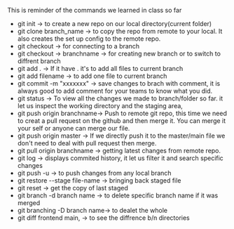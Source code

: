 This is reminder of the commands we learned in class so far
* git init -> to create a new repo on our local directory(current folder)
* git clone branch_name -> to copy the repo from remote to your local. It also creates the set up config to the remote repo.
* git checkout -> for connecting to a branch
* git checkout -> branchname -> for creating new branch or to switch to diffrent branch
* git add . -> If it have . it's to add all files to current branch
* git add filename -> to add one file to current branch
* git commit -m "xxxxxxx" -> save changes to brach with comment, it is always good to add comment for your teams to know what you did.
* git status -> To view all the changes we made to branch/folder so far. it let us inspect the working directory and the staging area,
* git push origin branchname-> Push to remote git repo, this time we need to creat a pull request on the github and then merge it. You can     merge it your self or anyone can merge our file. 
* git push origin master -> If we directly push it to the master/main file we don't need to deal with pull request then merge. 
* git pull origin branchname -> getting latest changes from remote repo.
* git log -> displays commited history, it let us filter it and search specific changes
* git push -u -> to push changes from any local branch
* git restore --stage file-name -> bringing back staged file
* git reset -> get the copy of last staged
* git branch -d branch name -> to delete specific branch name if it was merged
* git branching -D branch name-> to dealet the whole 
* git diff frontend main, -> to see the diffrence b/n directories 

